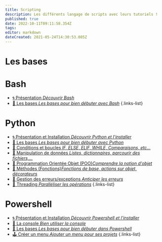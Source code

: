 ```yaml
---
title: Scripting
description: Les différents langage de scripts avec leurs tutoriels !
published: true
date: 2022-10-11T09:11:58.354Z
tags: 
editor: markdown
dateCreated: 2021-05-24T14:30:53.085Z
---
```


# Les bases 

# Bash
- [🌀 Présentation *Découvrir Bash*](/Scripting/Bash/Présentation)
 - [💎 Les bases *Les bases pour bien débuter avec Bash*](/Scripting/Bash/Bases)
{.links-list}

# Python 
- [🌀 Présentation et Installation *Découvrir Python et l'installer*](/Scripting/Python/Présentation-Installation)
 - [💎 Les bases *Les bases pour bien débuter avec Python*](/Scripting/Python/Bases)
 - [💎 Conditions et boucles *IF, ELSE, ELIF, WHILE, Comparaisons, etc...*](/Scripting/Python/Conditions-Boucles)
 - [💎 Manipulation de données *Listes, dictionnaires, parcourir des fichiers,...*](/Scripting/Python/Manip-donnees)
  - [💎 Programmation Orientée Objet (POO)*Comprendre la notion d'objet*](/Scripting/Python/POO)
 - [💎 Méthodes (Fonctions)*Fonctions de base, actions sur objet, décorateurs*](/Scripting/Python/Fonctions-Avancées)
  - [💎 Gestion des erreurs/exceptions *Anticiper les erreurs*](/Scripting/Python/exceptions)
  - [💎 Threading *Paralléliser les opérations*](/Scripting/Python/threading)
{.links-list}

# Powershell
 - [🌀 Présentation et Installation *Découvrir Powershell et l'installer*](/Scripting/Powershell/Présentation-Installation)
 - [💠 La console *Bien utiliser la console*](/Scripting/Powershell/Console) 
 - [💎 Les bases *Les bases pour bien débuter dans Powershell*](/Scripting/Powershell/Bases)
 - [🕹️ Créer un menu *Ajouter un menu pour ses projets*](/Scripting/Powershell/Menu)
{.links-list}